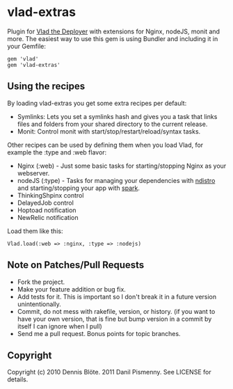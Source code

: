 # vlad-extras

Plugin for [Vlad the Deployer](http://rubyhitsquad.com/Vlad_the_Deployer.html) with extensions for Nginx, nodeJS, monit and more. The easiest way to use this gem is using Bundler and including it in your Gemfile:

    gem 'vlad'
    gem 'vlad-extras'

## Using the recipes

By loading vlad-extras you get some extra recipes per default:

* Symlinks: Lets you set a symlinks hash and gives you a task that links files and folders from your shared directory to the current release.
* Monit: Control monit with start/stop/restart/reload/syntax tasks.

Other recipes can be used by defining them when you load Vlad, for example the :type and :web flavor:

* Nginx (:web) - Just some basic tasks for starting/stopping Nginx as your webserver.
* nodeJS (:type) - Tasks for managing your dependencies with [ndistro](http://github.com/visionmedia/ndistro) and starting/stopping your app with [spark](http://github.com/senchalabs/spark/).
* ThinkingShpinx control
* DelayedJob control
* Hoptoad notification
* NewRelic notification

Load them like this:

    Vlad.load(:web => :nginx, :type => :nodejs)

## Note on Patches/Pull Requests

* Fork the project.
* Make your feature addition or bug fix.
* Add tests for it. This is important so I don't break it in a
  future version unintentionally.
* Commit, do not mess with rakefile, version, or history.
  (if you want to have your own version, that is fine but bump version in a commit by itself I can ignore when I pull)
* Send me a pull request. Bonus points for topic branches.

## Copyright

Copyright (c) 2010 Dennis Blöte. 2011 Danil Pismenny. See LICENSE for details.
